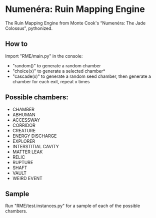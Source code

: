 # Numenéra: Ruin Mapping Engine
The Ruin Mapping Engine from Monte Cook's “Numenéra: The Jade Colossus”, pythonized.

## How to
Import "RME/main.py" in the console:

- "random()" to generate a random chamber
- "choice(x)" to generate a selected chamber*
- "cascade(x)" to generate a random seed chamber, then generate a chamber for each exit, repeat x times

## Possible chambers:

- CHAMBER
- ABHUMAN
- ACCESSWAY
- CORRIDOR
- CREATURE
- ENERGY DISCHARGE
- EXPLORER
- INTERSTITIAL CAVITY
- MATTER LEAK
- RELIC
- RUPTURE
- SHAFT
- VAULT
- WEIRD EVENT

## Sample
Run "RME/test.instances.py" for a sample of each of the possible chambers.
